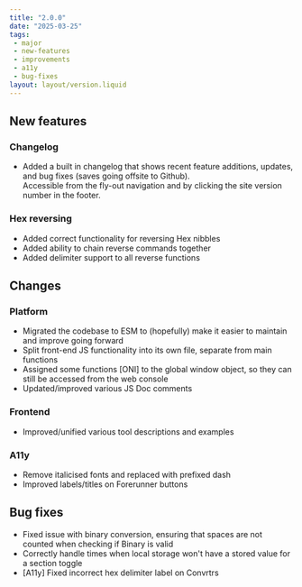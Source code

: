 ```yaml
---
title: "2.0.0"
date: "2025-03-25"
tags: 
 - major
 - new-features
 - improvements
 - a11y
 - bug-fixes
layout: layout/version.liquid
---
```

## New features
### Changelog
- Added a built in changelog that shows recent feature additions, updates, and bug fixes (saves going offsite to Github).  
Accessible from the fly-out navigation and by clicking the site version number in the footer.
### Hex reversing
- Added correct functionality for reversing Hex nibbles
- Added ability to chain reverse commands together
- Added delimiter support to all reverse functions

## Changes
### Platform
- Migrated the codebase to ESM to (hopefully) make it easier to maintain and improve going forward
- Split front-end JS functionality into its own file, separate from main functions
- Assigned some functions [ONI] to the global window object, so they can still be accessed from the web console
- Updated/improved various JS Doc comments
### Frontend
- Improved/unified various tool descriptions and examples
### A11y
- Remove italicised fonts and replaced with prefixed dash
- Improved labels/titles on Forerunner buttons

## Bug fixes
- Fixed issue with binary conversion, ensuring that spaces are not counted when checking if Binary is valid
- Correctly handle times when local storage won't have a stored value for a section toggle
- [A11y] Fixed incorrect hex delimiter label on Convrtrs
